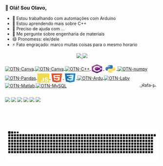 ### 👋 Olá! Sou Olavo,
- 🔭 Estou trabalhando com automações com Arduino
- 🌱 Estou aprendendo mais sobre C++
- 🤔 Preciso de ajuda com ... 
- 💬 Me pergunte sobre engenharia de materiais
- 😄 Pronomess: ele/dele
- ⚡ Fato engraçado: marco muitas coisas para o mesmo horario

<div align="center">
  <a href="https://github.com/OlavoT">
  <img height="180em" src="https://github-readme-stats.vercel.app/api?username=OlavoT&show_icons=true&theme=dracula&include_all_commits=true&count_private=true"/>
  <img height="180em" src="https://github-readme-stats.vercel.app/api/top-langs/?username=OlavoT&layout=compact&langs_count=7&theme=dracula"/>
</div>
  
<div style="display: inline_block"><br>
  <img align="center" alt="OTN-Canva" height="30" width="40" src="https://cdn.jsdelivr.net/gh/devicons/devicon/icons/canva/canva-original.svg">
  
  <img align="center" alt="OTN-Canva" height="30" width="40" src="https://cdn.jsdelivr.net/gh/devicons/devicon/icons/vscode/vscode-original.svg">
  
  
  <img align="center" alt="OTN-C++" height="30" width="40" src="https://cdn.jsdelivr.net/gh/devicons/devicon/icons/cplusplus/cplusplus-original.svg">
  <img align="center" alt="OTN-Csharp" height="30" width="40" src="https://raw.githubusercontent.com/devicons/devicon/master/icons/csharp/csharp-original.svg">
  
  <img align="center" alt="OTN-Python" height="30" width="40" src="https://raw.githubusercontent.com/devicons/devicon/master/icons/python/python-original.svg">
  <img align="center" alt="OTN-numpy" height="30" width="40" src="https://cdn.jsdelivr.net/gh/devicons/devicon/icons/numpy/numpy-original-wordmark.svg">
  <img align="center" alt="OTN-Pandas" height="30" width="40" src="https://cdn.jsdelivr.net/gh/devicons/devicon/icons/pandas/pandas-original.svg">
  
  
  
  <img align="center" alt="Rafa-Js" height="30" width="40" src="https://raw.githubusercontent.com/devicons/devicon/master/icons/javascript/javascript-plain.svg">
  <img align="center" alt="Rafa-HTML" height="30" width="40" src="https://raw.githubusercontent.com/devicons/devicon/master/icons/html5/html5-original.svg">
  <img align="center" alt="Rafa-CSS" height="30" width="40" src="https://raw.githubusercontent.com/devicons/devicon/master/icons/css3/css3-original.svg">
  
  <img align="center" alt="OTN-Ardu" height="30" width="40" src="https://cdn.jsdelivr.net/gh/devicons/devicon/icons/arduino/arduino-original.svg">
  <img align="center" alt="OTN-Labv" height="30" width="40" src="https://cdn.jsdelivr.net/gh/devicons/devicon/icons/labview/labview-original.svg">
  <img align="center" alt="OTN-Matlab" height="30" width="40" src="https://cdn.jsdelivr.net/gh/devicons/devicon/icons/matlab/matlab-original.svg">
  <img align="center" alt="OTN-MySQL" height="30" width="40" src="https://cdn.jsdelivr.net/gh/devicons/devicon/icons/mysql/mysql-plain-wordmark.svg">
  
  
  <img align="right" alt="Rafa-pic" height="150" style="border-radius:50px;" src="https://cdn.discordapp.com/attachments/897178338416807939/897178440682311731/download20211001141456.png">
</div>
  
  ##
 
<div> 
  <a href="https://www.youtube.com/channel/UCY6lXv3Wz4-46EPCbWSk1-Q" target="_blank"><img src="https://img.shields.io/badge/YouTube-FF0000?style=for-the-badge&logo=youtube&logoColor=white" target="_blank"></a>
  <a href="https://www.instagram.com/olavo_tn/" target="_blank"><img src="https://img.shields.io/badge/-Instagram-%23E4405F?style=for-the-badge&logo=instagram&logoColor=white" target="_blank"></a>
 	<a href="https://www.twitch.tv/olavotn" target="_blank"><img src="https://img.shields.io/badge/Twitch-9146FF?style=for-the-badge&logo=twitch&logoColor=white" target="_blank"></a>
 <a href="https://discord.gg/XXXXXXXXXX" target="_blank"><img src="https://img.shields.io/badge/Discord-7289DA?style=for-the-badge&logo=discord&logoColor=white" target="_blank"></a> 
  <a href = "mailto:olavotni@gmail.com"><img src="https://img.shields.io/badge/-Gmail-%23333?style=for-the-badge&logo=gmail&logoColor=white" target="_blank"></a>
  <a href="https://www.linkedin.com/in/olavo-teixeira-neto-103801127/" target="_blank"><img src="https://img.shields.io/badge/-LinkedIn-%230077B5?style=for-the-badge&logo=linkedin&logoColor=white" target="_blank"></a> 
 
  ![Snake animation](https://github.com/OlavoT/OlavoT/blob/output/github-contribution-grid-snake.svg)
 
</div>
  
  
<!--
**OlavoT/OlavoT** is a ✨ _special_ ✨ repository because its `README.md` (this file) appears on your GitHub profile.

Here are some ideas to get you started:

- 🔭 I’m currently working on ...
- 🌱 I’m currently learning ...
- 👯 I’m looking to collaborate on ...
- 🤔 I’m looking for help with ...
- 💬 Ask me about ...
- 📫 How to reach me: ...
- 😄 Pronouns: ...
- ⚡ Fun fact: ...
-->
